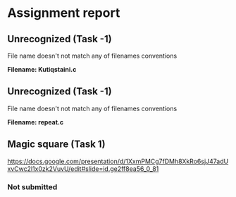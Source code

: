 # Assignment report
## Unrecognized (Task -1)
File name doesn't not match any of filenames conventions

**Filename: Kutiqstaini.c**
## Unrecognized (Task -1)
File name doesn't not match any of filenames conventions

**Filename: repeat.c**
## Magic square (Task 1)
https://docs.google.com/presentation/d/1XxmPMCg7fDMh8XkRo6sjJ47adUxvCwc2l1x0zk2VuvU/edit#slide=id.ge2ff8ea56_0_81

### Not submitted
